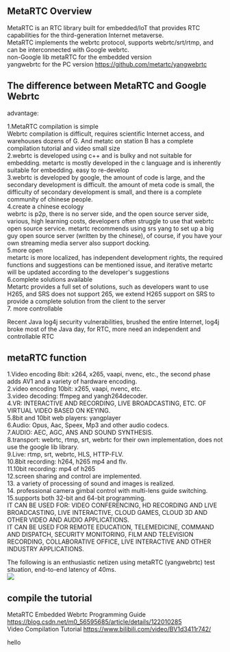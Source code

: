 ## MetaRTC Overview
MetaRTC is an RTC library built for embedded/IoT that provides RTC capabilities for the third-generation Internet metaverse.  
MetaRTC implements the webrtc protocol, supports webrtc/srt/rtmp, and can be interconnected with Google webrtc.  
non-Google lib metaRTC for the embedded version  
yangwebrtc for the PC version https://github.com/metartc/yangwebrtc  

## The difference between MetaRTC and Google Webrtc  
advantage:  

1.MetaRTC compilation is simple  
Webrtc compilation is difficult, requires scientific Internet access, and warehouses dozens of G. And metatc on station B has a complete compilation tutorial and video
small size  
2.webrtc is developed using c++ and is bulky and not suitable for embedding. metartc is mostly developed in the c language and is inherently suitable for embedding.
easy to re-develop  
3.webrtc is developed by google, the amount of code is large, and the secondary development is difficult. the amount of meta code is small, the difficulty of secondary development is small, and there is a complete community of chinese people.  
4.create a chinese ecology  
 webrtc is p2p, there is no server side, and the open source server side, various, high learning costs, developers often struggle to use that webrtc open source service. metartc recommends using srs yang to set up a big guy open source server (written by the chinese), of course, if you have your own streaming media server also support docking.  
5.more open  
metartc is more localized, has independent development rights, the required functions and suggestions can be mentioned issue, and iterative metartc will be updated according to the developer's suggestions  
6.complete solutions available  
Metartc provides a full set of solutions, such as developers want to use H265, and SRS does not support 265, we extend H265 support on SRS to provide a complete solution from the client to the server  
7. more controllable  

Recent Java log4j security vulnerabilities, brushed the entire Internet, log4j broke most of the Java day, for RTC, more need an independent and controllable RTC  

## metaRTC function
1.Video encoding 8bit: x264, x265, vaapi, nvenc, etc., the second phase adds AV1 and a variety of hardware encoding.  
2.video encoding 10bit: x265, vaapi, nvenc, etc.  
3.video decoding: ffmpeg and yangh264decoder.   
4.VR: INTERACTIVE AND RECORDING, LIVE BROADCASTING, ETC. OF VIRTUAL VIDEO BASED ON KEYING.  
5.8bit and 10bit web players: yangplayer  
6.Audio: Opus, Aac, Speex, Mp3 and other audio codecs.  
7.AUDIO: AEC, AGC, ANS AND SOUND SYNTHESIS.  
8.transport: webrtc, rtmp, srt, webrtc for their own implementation, does not use the google lib library.  
9.Live: rtmp, srt, webrtc, HLS, HTTP-FLV.  
10.8bit recording: h264, h265 mp4 and flv.  
11.10bit recording: mp4 of h265  
12.screen sharing and control are implemented.  
13. a variety of processing of sound and images is realized.  
14. professional camera gimbal control with multi-lens guide switching.  
15.supports both 32-bit and 64-bit programming.  
IT CAN BE USED FOR: VIDEO CONFERENCING, HD RECORDING AND LIVE BROADCASTING, LIVE INTERACTIVE, CLOUD GAMES, CLOUD 3D AND OTHER VIDEO AND AUDIO APPLICATIONS.   
IT CAN BE USED FOR REMOTE EDUCATION, TELEMEDICINE, COMMAND AND DISPATCH, SECURITY MONITORING, FILM AND TELEVISION RECORDING, COLLABORATIVE OFFICE, LIVE INTERACTIVE AND OTHER INDUSTRY APPLICATIONS.  

The following is an enthusiastic netizen using metaRTC (yangwebrtc) test situation, end-to-end latency of 40ms.  
![](https://img-blog.csdnimg.cn/fbd331e04ad94910804a5786f725a297.png?x-oss-process=image/watermark,type_ZHJvaWRzYW5zZmFsbGJhY2s,shadow_50,text_Q1NETiBAeWFuZ3J0Yw==,size_20,color_FFFFFF,t_70,g_se,x_16)

## compile the tutorial
MetaRTC Embedded Webrtc Programming Guide https://blog.csdn.net/m0_56595685/article/details/122010285  
Video Compilation Tutorial https://www.bilibili.com/video/BV1d3411r742/  

hello
